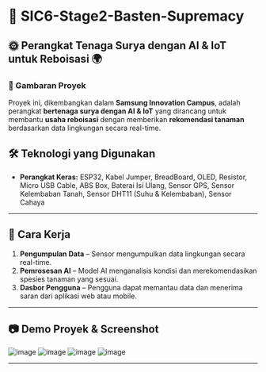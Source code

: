 # 🌿 SIC6-Stage2-Basten-Supremacy

## 🌞 Perangkat Tenaga Surya dengan AI & IoT untuk Reboisasi 🌍

### 📌 Gambaran Proyek
Proyek ini, dikembangkan dalam **Samsung Innovation Campus**, adalah perangkat **bertenaga surya dengan AI & IoT** yang dirancang untuk membantu **usaha reboisasi** dengan memberikan **rekomendasi tanaman** berdasarkan data lingkungan secara real-time.

## 🛠️ Teknologi yang Digunakan
- **Perangkat Keras:** ESP32, Kabel Jumper, BreadBoard, OLED, Resistor, Micro USB Cable, ABS Box, Baterai Isi Ulang, Sensor GPS, Sensor Kelembaban Tanah, Sensor DHT11 (Suhu & Kelembaban), Sensor Cahaya

---

## 🚀 Cara Kerja
1. **Pengumpulan Data** – Sensor mengumpulkan data lingkungan secara real-time.
2. **Pemrosesan AI** – Model AI menganalisis kondisi dan merekomendasikan spesies tanaman yang sesuai.
3. **Dasbor Pengguna** – Pengguna dapat memantau data dan menerima saran dari aplikasi web atau mobile.

---

## 📷 Demo Proyek & Screenshot
![image](https://github.com/user-attachments/assets/521afd4f-6c28-4c9a-9e09-9b7338b7e754)
![image](https://github.com/user-attachments/assets/75d8c52a-265e-42c8-8f07-5a8707647871)
![image](https://github.com/user-attachments/assets/f76b7be0-f1c0-405d-b392-e15527d14d81)
![image](https://github.com/user-attachments/assets/f4f888ba-0549-4964-aa18-cd0ce927a82f)

---
